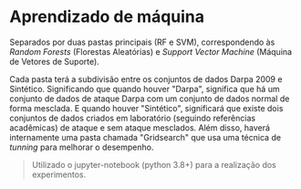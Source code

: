 # Aprendizado de máquina

Separados por duas pastas principais (RF e SVM), correspondendo às *Random Forests* (Florestas Aleatórias) e *Support Vector Machine* (Máquina de Vetores de Suporte).

Cada pasta terá a subdivisão entre os conjuntos de dados Darpa 2009 e Sintético. Significando que quando houver "Darpa", significa que há um conjunto de dados de ataque Darpa com um conjunto de dados normal de forma mesclada. E quando houver "Sintético", significará que existe dois conjuntos de dados criados em laboratório (seguindo referências acadêmicas) de ataque e sem ataque mesclados. Além disso, haverá internamente uma pasta chamada "Gridsearch" que usa uma técnica de *tunning* para melhorar o desempenho.

> Utilizado o jupyter-notebook (python 3.8+) para a realização dos experimentos.
